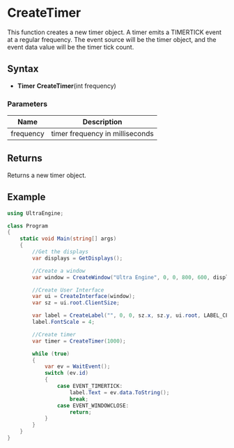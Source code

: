 # CreateTimer #
This function creates a new timer object. A timer emits a TIMERTICK event at a regular frequency. The event source will be the timer object, and the event data value will be the timer tick count.

## Syntax ##
- **Timer** **CreateTimer**(int frequency)

### Parameters ###
| Name | Description |
| --- | --- |
| frequency | timer frequency in milliseconds |

## Returns ##
Returns a new timer object.

## Example ##

```csharp
using UltraEngine;

class Program
{
    static void Main(string[] args)
    {
        //Get the displays
        var displays = GetDisplays();

        //Create a window
        var window = CreateWindow("Ultra Engine", 0, 0, 800, 600, displays[0]);

        //Create User Interface
        var ui = CreateInterface(window);
        var sz = ui.root.ClientSize;

        var label = CreateLabel("", 0, 0, sz.x, sz.y, ui.root, LABEL_CENTER | LABEL_MIDDLE);
        label.FontScale = 4;

        //Create timer
        var timer = CreateTimer(1000);

        while (true)
        {
            var ev = WaitEvent();
            switch (ev.id)
            {
                case EVENT_TIMERTICK:
                    label.Text = ev.data.ToString();
                    break;
                case EVENT_WINDOWCLOSE:
                    return;
            }
        }
    }
}
```
